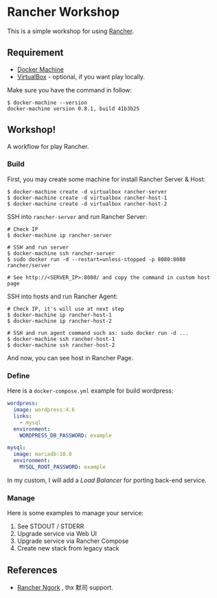# Rancher Workshop

This is a simple workshop for using [Rancher][].

## Requirement

* [Docker Machine][]
* [VirtualBox][] - optional, if you want play locally.

Make sure you have the command in follow:

```
$ docker-machine --version
docker-machine version 0.8.1, build 41b3b25
```

## Workshop!

A workflow for play Rancher.

### Build

First, you may create some machine for install Rancher Server & Host:

```
$ docker-machine create -d virtualbox rancher-server
$ docker-machine create -d virtualbox rancher-host-1
$ docker-machine create -d virtualbox rancher-host-2
```

SSH into `rancher-server` and run Rancher Server:

```
# Check IP
$ docker-machine ip rancher-server

# SSH and run server
$ docker-machine ssh rancher-server
$ sudo docker run -d --restart=unless-stopped -p 8080:8080 rancher/server

# See http://<SERVER_IP>:8080/ and copy the command in custom host page
```

SSH into hosts and run Rancher Agent:

```
# Check IP, it's will use at next step
$ docker-machine ip rancher-host-1
$ docker-machine ip rancher-host-2

# SSH and run agent command such as: sudo docker run -d ...
$ docker-machine ssh rancher-host-1
$ docker-machine ssh rancher-host-2
```

And now, you can see host in Rancher Page.

### Define

Here is a `docker-compose.yml` example for build wordpress:

```yml
wordpress:
  image: wordpress:4.6
  links:
    - mysql
  environment:
    WORDPRESS_DB_PASSWORD: example

mysql:
  image: mariadb:10.0
  environment:
    MYSQL_ROOT_PASSWORD: example
```

In my custom, I will add a *Load Balancer* for porting back-end service.

### Manage

Here is some examples to manage your service:

1. See STDOUT / STDERR
2. Upgrade service via Web UI
3. Upgrade service via Rancher Compose
4. Create new stack from legacy stack


## References

* [Rancher Ngork](https://github.com/jmcarbo/rancher-ngrok) , thx 默司 support.

[Docker Machine]: https://docs.docker.com/machine/
[Rancher]: http://rancher.com/
[VirtualBox]: https://www.virtualbox.org/
